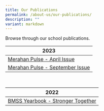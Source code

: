 ```yaml
---
title: Our Publications
permalink: /about-us/our-publications/
description: ""
variant: markdown
---
```

Browse through our school publications.



| 2023 | 
| -------- |
| [Merahan Pulse - April Issue](/files/merahan%20pulse%202023%20-%20issue%201.pdf) | 
| [Merahan Pulse - September Issue](/files/merahan%20pulse%20-%20september.pdf) |
<br>

| 2022  |  
| -------- | 
| [BMSS Yearbook - Stronger Together](https://online.fliphtml5.com/cjnla/gwbu/)     |